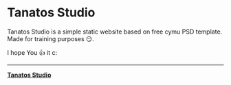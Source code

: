 # **Tanatos Studio**

Tanatos Studio is a simple static website based on free cymu PSD template. 
Made for training purposes :smirk:. 



I hope You :thumbsup: it c:

___

[**Tanatos Studio**](https://damian-balas.github.io/tanatos-studio/)
